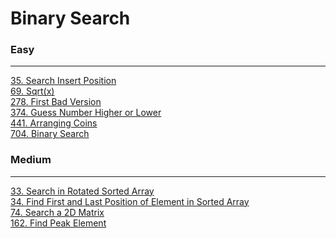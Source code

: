 # Binary Search

### Easy
---
[35. Search Insert Position](solutions/0035-Search%20Insert%20Position.md)</br>
[69. Sqrt(x)](solutions/0069-Sqrt(x).md)</br>
[278. First Bad Version](solutions/0278-First%20Bad%20Version.md)</br>
[374. Guess Number Higher or Lower](solutions/0374-Guess%20Number%20Higher%20or%20Lower.md)</br>
[441. Arranging Coins](solutions/0441-Arranging%20Coins.md)</br>
[704. Binary Search](solutions/0704-Binary%20Search.md)</br>

### Medium
---
[33. Search in Rotated Sorted Array](solutions/0033-Search%20in%20Rotated%20Sorted%20Array.md)</br>
[34. Find First and Last Position of Element in Sorted Array](solutions/0034-Find%20First%20and%20Last%20Position%20of%20Element%20in%20Sorted%20Array.md)</br>
[74. Search a 2D Matrix](solutions/0074-Search%20a%202D%20Matrix.md)</br>
[162. Find Peak Element](solutions/0162-Find%20Peak%20Element.md)</br>